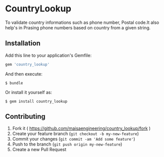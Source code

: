 # CountryLookup

To validate country informations such as phone number, Postal code.It also help's in Prasing phone numbers based on country from a given string.

## Installation

Add this line to your application's Gemfile:

```ruby
gem 'country_lookup'
```

And then execute:

    $ bundle

Or install it yourself as:

    $ gem install country_lookup


## Contributing

1. Fork it ( https://github.com/maisaengineering/country_lookup/fork )
2. Create your feature branch (`git checkout -b my-new-feature`)
3. Commit your changes (`git commit -am 'Add some feature'`)
4. Push to the branch (`git push origin my-new-feature`)
5. Create a new Pull Request
